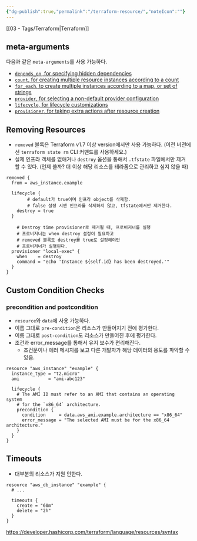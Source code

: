 ```yaml
---
{"dg-publish":true,"permalink":"/terraform-resource/","noteIcon":""}
---
```


[[03 - Tags/Terraform\|Terraform]]
## meta-arguments
다음과 같은 `meta-arguments`를 사용 가능하다.
- [`depends_on`, for specifying hidden dependencies](https://developer.hashicorp.com/terraform/language/meta-arguments/depends_on)
- [`count`, for creating multiple resource instances according to a count](https://developer.hashicorp.com/terraform/language/meta-arguments/count)
- [`for_each`, to create multiple instances according to a map, or set of strings](https://developer.hashicorp.com/terraform/language/meta-arguments/for_each)
- [`provider`, for selecting a non-default provider configuration](https://developer.hashicorp.com/terraform/language/meta-arguments/resource-provider)
- [`lifecycle`, for lifecycle customizations](https://developer.hashicorp.com/terraform/language/meta-arguments/lifecycle)
- [`provisioner`, for taking extra actions after resource creation](https://developer.hashicorp.com/terraform/language/resources/provisioners/syntax)
## Removing Resources
- `removed` 블록은 Terraform v1.7 이상 version에서만 사용 가능하다. (이전 버전에선 `terraform state rm` CLI 커맨드를 사용하세요.)
- 실제 인프라 객체를 없애거나 `destroy` 옵션을 통해서  `.tfstate` 파일에서만 제거 할 수 있다. (언제 쓸까? 더 이상 해당 리소스를 테라폼으로 관리하고 싶지 않을 때)
``` hcl
removed {
  from = aws_instance.example

  lifecycle {
		# default가 true이며 인프라 object를 삭제함.
		# false 설정 시엔 인프라를 삭제하지 않고, tfstate에서만 제거한다.
    destroy = true
  }

	# Destroy time provisioner로 제거될 때, 프로비저너를 실행
	# 프로비저너는 when destroy 설정이 필요하고
	# removed 블록도 destroy를 true로 설정해야만
	# 프로비저너가 실행된다.
  provisioner "local-exec" {
    when    = destroy
    command = "echo 'Instance ${self.id} has been destroyed.'"
  }
}
```

## Custom Condition Checks
### precondition and postcondition
- `resource`와 `data`에 사용 가능하다.
- 이름 그대로 `pre-condition`은 리소스가 만들어지기 전에 평가한다.
- 이름 그대로 `post-condition`도 리소스가 만들어진 후에 평가한다.
- 조건과 error_message를 통해서 유지 보수가 편리해진다.
	- 조건문이나 에러 메시지를 보고 다른 개발자가 해당 데이터의 용도를 파악할 수 있음.
``` hcl
resource "aws_instance" "example" {
  instance_type = "t2.micro"
  ami           = "ami-abc123"

  lifecycle {
    # The AMI ID must refer to an AMI that contains an operating system
    # for the `x86_64` architecture.
    precondition {
      condition     = data.aws_ami.example.architecture == "x86_64"
      error_message = "The selected AMI must be for the x86_64 architecture."
    }
  }
}
```
## Timeouts
- 대부분의 리소스가 지원 안한다.
``` hcl
resource "aws_db_instance" "example" {
  # ...

  timeouts {
    create = "60m"
    delete = "2h"
  }
}
```


https://developer.hashicorp.com/terraform/language/resources/syntax